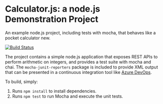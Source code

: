 Calculator.js: a node.js Demonstration Project
==============================================
An example node.js project, including tests with mocha, that behaves like
a pocket calculator new.



[![Build Status](https://demonttazz.visualstudio.com/PartsUnlimited/_apis/build/status/arrobasaul.calculator?branchName=master)](https://demonttazz.visualstudio.com/PartsUnlimited/_build/latest?definitionId=4&branchName=master)


The project contains a simple node.js application that exposes REST APIs
to perform arithmetic on integers, and provides a test suite with mocha
and chai.  The `mocha-junit-reporters` package is included to provide XML
output that can be presented in a continuous integration tool like
[Azure DevOps](https://azure.com/devops).

To build, simply:

1. Runs `npm install` to install dependencies.
2. Runs `npm test` to run Mocha and execute the unit tests.

